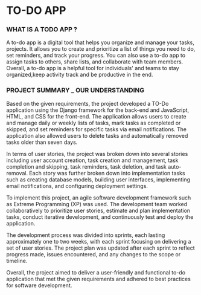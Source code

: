# TO-DO APP
###  WHAT IS A TODO APP ?
A to-do app is a digital tool that helps you organize and manage your tasks, projects.
It allows you to create and prioritize a list of things you need to do, set reminders, and track your progress. You can also use a to-do app to assign tasks to others, share lists, and collaborate with team members. Overall, a to-do app is a helpful tool for individuals' and teams to stay organized,keep activity track and be productive in the end.


### PROJECT SUMMARY _ OUR UNDERSTANDING

Based on the given requirements, the project developed a TO-Do application using the Django framework for the back-end and JavaScript, HTML, and CSS for the front-end. The application allows users to create and manage daily or weekly lists of tasks, mark tasks as completed or skipped, and set reminders for specific tasks via email notifications. The application also allowed users to delete tasks and automatically removed tasks older than seven days.

In terms of user stories, the project was broken down into several stories including user account creation, task creation and management, task completion and skipping, task reminders, task deletion, and task auto-removal. Each story was further broken down into implementation tasks such as creating database models, building user interfaces, implementing email notifications, and configuring deployment settings.

To implement this project, an agile software development framework such as Extreme Programming (XP) was used. The development team worked collaboratively to prioritize user stories, estimate and plan implementation tasks, conduct iterative development, and continuously test and deploy the application.

The development process was divided into sprints, each lasting approximately one to two weeks, with each sprint focusing on delivering a set of user stories. The project plan was updated after each sprint to reflect progress made, issues encountered, and any changes to the scope or timeline.

Overall, the project aimed to deliver a user-friendly and functional to-do application that met the given requirements and adhered to best practices for software development.

